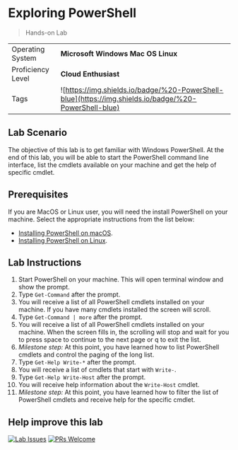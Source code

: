 # Exploring PowerShell

> Hands-on Lab

|                   |                       |
| :---------------- | :-------------------- |
| Operating System  | **Microsoft Windows** **Mac OS** **Linux** |
| Proficiency Level | **Cloud  Enthusiast** |
| Tags              | ![https://img.shields.io/badge/%20-PowerShell-blue](https://img.shields.io/badge/%20-PowerShell-blue) |

## Lab Scenario
The objective of this lab is to get familiar with Windows PowerShell. At the end of this lab, you will be able to start the PowerShell command line interface, list the cmdlets available on your machine and get the help of specific cmdlet.

## Prerequisites
If you are MacOS or Linux user, you will need the install PowerShell on your machine. Select the appropriate instructions from the list below:

- [Installing PowerShell on macOS](https://docs.microsoft.com/en-us/powershell/scripting/install/installing-powershell-core-on-macos).
- [Installing PowerShell on Linux](https://docs.microsoft.com/en-us/powershell/scripting/install/installing-powershell-core-on-linux).

## Lab Instructions

1. Start PowerShell on your machine. This will open terminal window and show the prompt.
2. Type `Get-Command` after the prompt.
3. You will receive a list of all PowerShell cmdlets installed on your machine. If you have many cmdlets installed the screen will scroll.
4. Type `Get-Command | more` after the prompt.
5. You will receive a list of all PowerShell cmdlets installed on your machine. When the screen fills in, the scrolling will stop and wait for you to press space to continue to the next page or q to exit the list.
6. *Milestone step:* At this point, you have learned how to list PowerShell cmdlets and control the paging of the long list.
7. Type `Get-Help Write-*` after the prompt.
8. You will receive a list of cmdlets that start with `Write-`.
9. Type `Get-Help Write-Host` after the prompt.
10. You will receive help information about the `Write-Host` cmdlet.
11. *Milestone step:* At this point, you have learned how to filter the list of PowerShell cmdlets and receive help for the specific cmdlet.

## Help improve this lab

[![Lab Issues](https://img.shields.io/github/issues/crimsonpinnacle/cloud-labs)](https://github.com/CrimsonPinnacle/cloud-labs/issues/new?assignees=toddysm&labels=new+lab&template=bug_template.md&title=) [![PRs Welcome](https://img.shields.io/badge/PRs-welcome-brightgreen.svg)](https://github.com/CrimsonPinnacle/cloud-labs/pulls)